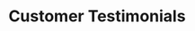 ---
title: "Customer Testimonials"
description: ""
bg_image: "images/horse-testimonials.jpg"
layout: "reviews"
draft: false

########################### testimonials #############################
about:
  enable : true
  title : "What Our Customers Have to Say:"
  content : '{{< reviews >}}'
  
---